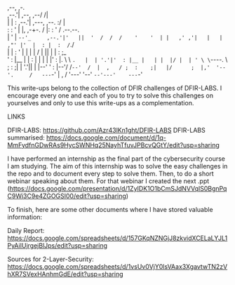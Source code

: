                                                    
                                                   
  ,--,                              ,-.            
,--.'|     ,--,                 ,--/ /|            
|  | :   ,--.'|         ,---, ,--. :/ |            
:  : '   |  |,      ,-+-. /  |:  : ' /  .--.--.    
|  ' |   `--'_     ,--.'|'   ||  '  /  /  /    '   
'  | |   ,' ,'|   |   |  ,"' |'  |  : |  :  /`./   
|  | :   '  | |   |   | /  | ||  |   \|  :  ;_     
'  : |__ |  | :   |   | |  | |'  : |. \\  \    `.  
|  | '.'|'  : |__ |   | |  |/ |  | ' \ \`----.   \ 
;  :    ;|  | '.'||   | |--'  '  : |--'/  /`--'  / 
|  ,   / ;  :    ;|   |/      ;  |,'  '--'.     /  
 ---`-'  |  ,   / '---'       '--'      `--'---'   
          ---`-'                                   
                                                   




This write-ups belong to the collection of DFIR challenges of DFIR-LABS. I encourage every one and each of you to try to solve this challenges on yourselves and only to use this write-ups as a complementation.

LINKS

  DFIR-LABS: https://github.com/Azr43lKn1ght/DFIR-LABS
  DFIR-LABS summarised: https://docs.google.com/document/d/1q-MmFydfnGDwRAs9HycSWNHq25NayhTfuvJPBcvQGtY/edit?usp=sharing


I have performed an internship as the final part of the cybersecurity course I am studying. The aim of this internship was to solve the easy challenges in the repo and to document every step to solve them.
Then, to do a short webinar speaking about them. For that webinar I created the next .ppt (https://docs.google.com/presentation/d/1ZyIDK1O1bCmSJdNVVqlS0BgnPqC9Wi3C9e4ZGOGSI00/edit?usp=sharing)

To finish, here are some other documents where I have stored valuable information:

  Daily Report: https://docs.google.com/spreadsheets/d/157GKqNZNGjJ8zkvidXCELaLYJL1PyAiIUjrgejBlJps/edit?usp=sharing

  Sources for 2-Layer-Security: https://docs.google.com/spreadsheets/d/1vsUv0VjY0lsVAax3XgavtwTN2zVhXR7SVexHAnhmGdE/edit?usp=sharing
